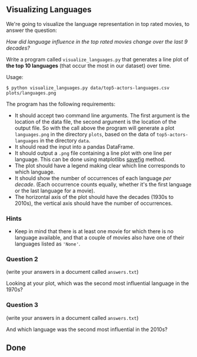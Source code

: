 ## Visualizing Languages

We're going to visualize the language representation in top rated movies, to answer the question:

*How did language influence in the top rated movies change over the last 9 decades?*

Write a program called `visualize_languages.py` that generates a line plot of **the top 10 languages** (that occur the most in our dataset) over time.

Usage:

    $ python visualize_languages.py data/top5-actors-languages.csv plots/languages.png

The program has the following requirements:

- It should accept two command line arguments. The first argument is the location of the data file, the second argument is the location of the output file. So with the call above the program will generate a plot `languages.png` in the directory `plots`, based on the data of `top5-actors-languages` in the directory `data`.
- It should read the input into a pandas DataFrame.
- It should output a `.png` file containing a line plot with one line per language. This can be done using matplotlibs [savefig](https://matplotlib.org/stable/api/_as_gen/matplotlib.pyplot.savefig.html) method.
- The plot should have a legend making clear which line corresponds to which language.
- It should show the number of occurrences of each language *per decade*. (Each occurrence counts equally, whether it's the first language or the last language for a movie).
- The horizontal axis of the plot should have the decades (1930s to 2010s), the vertical axis should have the number of occurrences.

### Hints

- Keep in mind that there is at least one movie for which there is no language available, and that a couple of movies also have one of their languages listed as `'None'`.

### Question 2

(write your answers in a document called `answers.txt`)

Looking at your plot, which was the second most influential language in the 1970s?


### Question 3

(write your answers in a document called `answers.txt`)

And which language was the second most influential in the 2010s?

## Done
